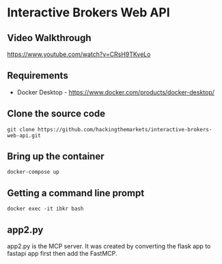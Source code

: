 # Interactive Brokers Web API

## Video Walkthrough

https://www.youtube.com/watch?v=CRsH9TKveLo

## Requirements

* Docker Desktop - https://www.docker.com/products/docker-desktop/

## Clone the source code
```
git clone https://github.com/hackingthemarkets/interactive-brokers-web-api.git
```

## Bring up the container
```
docker-compose up
```

## Getting a command line prompt

```
docker exec -it ibkr bash
```


## app2.py
app2.py is the MCP server. It was created by converting the flask app to fastapi app first then add the FastMCP.

